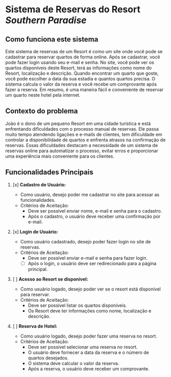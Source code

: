 # Sistema de Reservas do Resort *Southern Paradise*

## Como funciona este sistema

Este sistema de reservas de um Resort é como um site onde você pode se cadastrar para reservar quartos de forma online. Após se cadastrar, você pode fazer login usando seu e-mail e senha. No site, você pode ver os quartos disponíveis deste Resort, terá as informações como nome do Resort, localização e descrição. Quando encontrar um quarto que goste, você pode escolher a data da sua estadia e quantos quartos precisa. O sistema calcula o valor da reserva e você recebe um comprovante após fazer a reserva. Em resumo, é uma maneira fácil e conveniente de reservar um quarto neste hotel pela internet.

## Contexto do problema

João é o dono de um pequeno Resort em uma cidade turística e está enfrentando dificuldades com o processo manual de reservas. Ele passa muito tempo atendendo ligações e e-mails de clientes, tem dificuldade em controlar a disponibilidade de quartos e enfrenta atrasos na confirmação de reservas. Essas dificuldades destacam a necessidade de um sistema de reservas online para automatizar o processo, evitar erros e proporcionar uma experiência mais conveniente para os clientes.

## Funcionalidades Principais

1. [x] **Cadastro de Usuário:**
   - Como usuário, desejo poder me cadastrar no site para acessar as funcionalidades.
   - Critérios de Aceitação:
     - Deve ser possível enviar nome, e-mail e senha para o cadastro.
     - Após o cadastro, o usuário deve receber uma confirmação por e-mail.

2. [x] **Login de Usuário:**
   - Como usuário cadastrado, desejo poder fazer login no site de reservas.
   - Critérios de Aceitação:
     - Deve ser possível enviar e-mail e senha para fazer login.
     - [ ] Após o login, o usuário deve ser redirecionado para a página principal.

3. [ ] **Acesso ao Resort se disponivel:**
   - Como usuário logado, desejo poder ver se o resort está disponível para reservar.
   - Critérios de Aceitação:
     - Deve ser possível listar os quartos disponíveis.
     - Os Resort deve ter informações como nome, localização e descrição.

4. [ ] **Reserva de Hotel:**
   - Como usuário logado, desejo poder fazer uma reserva no resort.
   - Critérios de Aceitação:
     - Deve ser possível selecionar uma reserva no resort.
     - O usuário deve fornecer a data da reserva e o número de quartos desejados.
     - O sistema deve calcular o valor da reserva.
     - Após a reserva, o usuário deve receber um comprovante.
